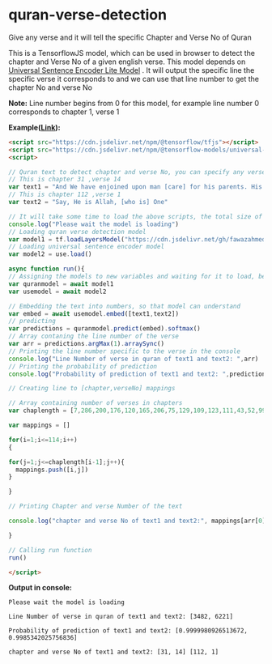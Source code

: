 # quran-verse-detection

Give any verse and it will tell the specific Chapter and Verse No of Quran

This is a TensorflowJS model, which can be used in browser to detect the chapter and Verse No of a given english verse. This model depends on  [Universal Sentence Encoder Lite Model](https://tfhub.dev/tensorflow/tfjs-model/universal-sentence-encoder-lite/1/default/1 "Sentence Encoder Lite Model") .
It will output the specific line the specific verse it corresponds to and we can use that line number to get the chapter No and verse No

**Note:**
Line number begins from 0 for this model, for example line number 0 corresponds to chapter 1, verse 1

**Example([Link](https://codepen.io/fawazahmed0/pen/oNbZbRb?editors=1111 "link")):**

```html
<script src="https://cdn.jsdelivr.net/npm/@tensorflow/tfjs"></script>
<script src="https://cdn.jsdelivr.net/npm/@tensorflow-models/universal-sentence-encoder"></script>
<script>
```

```javascript
// Quran text to detect chapter and verse No, you can specify any verse text here to test this code
// This is chapter 31 ,verse 14
var text1 = "And We have enjoined upon man [care] for his parents. His mother carried him, [increasing her] in weakness upon weakness, and his weaning is in two years. Be grateful to Me and to your parents; to Me is the [final] destination."
// This is chapter 112 ,verse 1
var text2 = "Say, He is Allah, [who is] One"

// It will take some time to load the above scripts, the total size of this model(including the above script and model)is around 32mb
console.log("Please wait the model is loading")
// Loading quran verse detection model
var model1 = tf.loadLayersModel("https://cdn.jsdelivr.net/gh/fawazahmed0/quran-verse-detection@master/model/model.json")
// Loading universal sentence encoder model
var model2 = use.load()

async function run(){
// Assigning the models to new variables and waiting for it to load, before proceeding
var quranmodel = await model1
var usemodel = await model2

// Embedding the text into numbers, so that model can understand
var embed = await usemodel.embed([text1,text2])
// predicting
var predictions = quranmodel.predict(embed).softmax()
// Array contaning the line number of the verse
var arr = predictions.argMax(1).arraySync()
// Printing the line number specific to the verse in the console
console.log("Line Number of verse in quran of text1 and text2: ",arr)
// Printing the probability of prediction
console.log("Probability of prediction of text1 and text2: ",predictions.max(1).arraySync())

// Creating line to [chapter,verseNo] mappings

// Array containing number of verses in chapters
var chaplength = [7,286,200,176,120,165,206,75,129,109,123,111,43,52,99,128,111,110,98,135,112,78,118,64,77,227,93,88,69,60,34,30,73,54,45,83,182,88,75,85,54,53,89,59,37,35,38,29,18,45,60,49,62,55,78,96,29,22,24,13,14,11,11,18,12,12,30,52,52,44,28,28,20,56,40,31,50,40,46,42,29,19,36,25,22,17,19,26,30,20,15,21,11,8,8,19,5,8,8,11,11,8,3,9,5,4,7,3,6,3,5,4,5,6]

var mappings = []

for(i=1;i<=114;i++)
{

for(j=1;j<=chaplength[i-1];j++){
  mappings.push([i,j])
}

}

// Printing Chapter and verse Number of the text

console.log("chapter and verse No of text1 and text2:", mappings[arr[0]],mappings[arr[1]])

}

// Calling run function
run()
```

```html
</script>
```

**Output in console:**

    Please wait the model is loading

    Line Number of verse in quran of text1 and text2: [3482, 6221]

    Probability of prediction of text1 and text2: [0.9999980926513672, 0.9985342025756836]

    chapter and verse No of text1 and text2: [31, 14] [112, 1]
